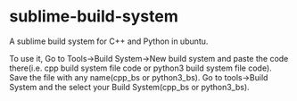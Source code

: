 # sublime-build-system

A sublime build system for C++ and Python in ubuntu.

To use it, Go to Tools->Build System->New build system and paste the code there(i.e. cpp build system file code or python3 build system file code). Save the file with any name(cpp_bs or python3_bs). Go to tools->Build System and the select your Build System(cpp_bs or python3_bs).
